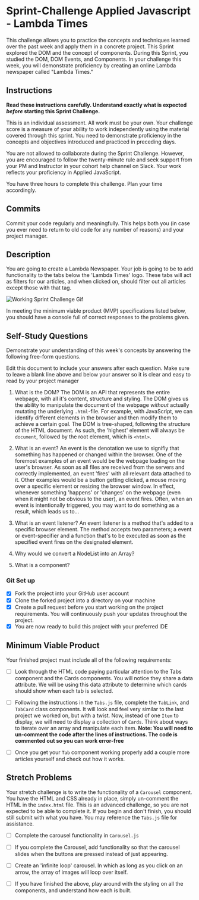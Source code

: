 # Sprint-Challenge Applied Javascript - Lambda Times

This challenge allows you to practice the concepts and techniques learned over the past week and apply them in a concrete project. This Sprint explored the DOM and the concept of components. During this Sprint, you studied the DOM, DOM Events, and Components. In your challenge this week, you will demonstrate proficiency by creating an online Lambda newspaper called "Lambda Times."

## Instructions

**Read these instructions carefully. Understand exactly what is expected _before_ starting this Sprint Challenge.**

This is an individual assessment. All work must be your own. Your challenge score is a measure of your ability to work independently using the material covered through this sprint. You need to demonstrate proficiency in the concepts and objectives introduced and practiced in preceding days.

You are not allowed to collaborate during the Sprint Challenge. However, you are encouraged to follow the twenty-minute rule and seek support from your PM and Instructor in your cohort help channel on Slack. Your work reflects your proficiency in Applied JavaScript.

You have three hours to complete this challenge. Plan your time accordingly.

## Commits

Commit your code regularly and meaningfully. This helps both you (in case you ever need to return to old code for any number of reasons) and your project manager.

## Description

You are going to create a Lambda Newspaper. Your job is going to be to add functionality to the tabs below the 'Lambda Times' logo. These tabs will act as filters for our articles, and when clicked on, should filter out all articles except those with that tag.

![Working Sprint Challenge Gif](./Sprint-Challenge.gif 'Example of working project')

In meeting the minimum viable product (MVP) specifications listed below, you should have a console full of correct responses to the problems given.

## Self-Study Questions

Demonstrate your understanding of this week's concepts by answering the following free-form questions.

Edit this document to include your answers after each question. Make sure to leave a blank line above and below your answer so it is clear and easy to read by your project manager

1. What is the DOM?
The DOM is an API that represents the entire webpage, with all it's content, structure and styling. The DOM gives us the ability to manipulate the document of the webpage _without_ actually mutating the underlying `.html`-file. For example, with JavaScript, we can identify different elements in the browser and then modify them to achieve a certain goal. The DOM is tree-shaped, following the structure of the HTML document. As such, the 'highest' element will always be `document`, followed by the root element, which is `<html>`.

2. What is an event?
An event is the denotation we use to signifiy that something has happened or changed within the browser. One of the foremost examples of an event would be the webpage loading on the user's browser. As soon as all files are received from the servers and correctly implemented, an event 'fires' with all relevant data attached to it. Other examples would be a button getting clicked, a mouse moving over a specific element or resizing the browser window. In effect, whenever something 'happens' or 'changes' on the webpage (even when it might not be obvious to the user), an event fires.
Often, when an event is intentionally triggered, you may want to do something as a result, which leads us to...

3. What is an event listener?
An event listener is a method that's added to a specific browser element. The method accepts two parameters; a event or event-specifier and a function that's to be executed as soon as the specified event fires on the designated element.

4. Why would we convert a NodeList into an Array?

5. What is a component?

### Git Set up

* [x] Fork the project into your GitHub user account
* [x] Clone the forked project into a directory on your machine
* [x] Create a pull request before you start working on the project requirements.  You will continuously push your updates throughout the project.
* [x] You are now ready to build this project with your preferred IDE

## Minimum Viable Product

Your finished project must include all of the following requirements:

* [ ] Look through the HTML code paying particular attention to the Tabs component and the Cards components. You will notice they share a data attribute. We will be using this data attribute to determine which cards should show when each tab is selected.

* [ ] Following the instructions in the `Tabs.js` file, complete the `TabLink`, and `TabCard` class components. It will look and feel very similar to the last project we worked on, but with a twist. Now, instead of one `Item` to display, we will need to display a collection of `Cards`. Think about ways to iterate over an array and manipulate each item.  **Note: You will need to un-comment the code after the lines of instructions.  The code is commented out so you can work error-free**

* [ ] Once you get your `Tab` component working properly add a couple more articles yourself and check out how it works.

## Stretch Problems

Your stretch challenge is to write the functionality of a `Carousel` component. You have the HTML and CSS already in place, simply un-comment the HTML in the `index.html` file. This is an advanced challenge, so you are not expected to be able to complete it. If you begin and don't finish, you should still submit with what you have. You may reference the `Tabs.js` file for assistance.

* [ ] Complete the carousel functionality in `Carousel.js`

* [ ] If you complete the Carousel, add functionality so that the carousel slides when the buttons are pressed instead of just appearing.

* [ ] Create an 'infinite loop' carousel. In which as long as you click on an arrow, the array of images will loop over itself.

* [ ] If you have finished the above, play around with the styling on all the components, and understand how each is built.
